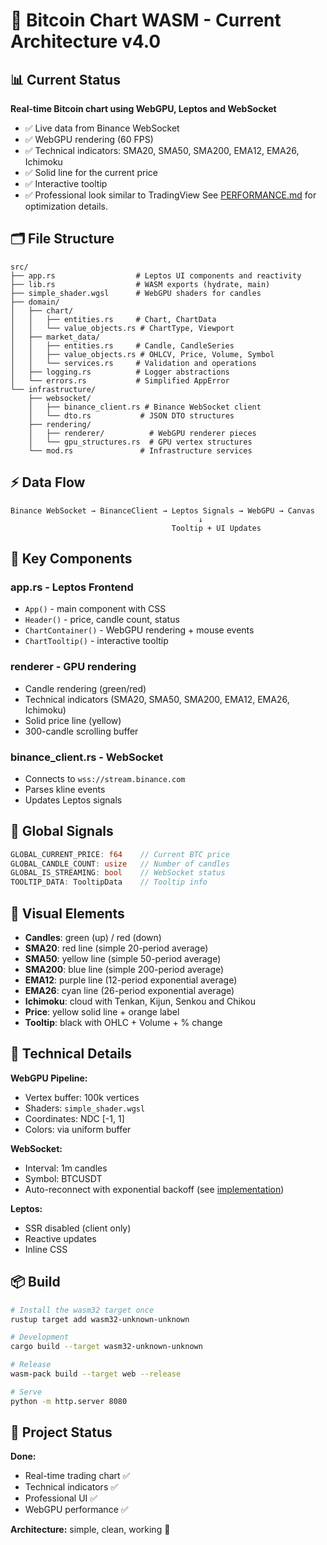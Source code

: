 # 🦀 Bitcoin Chart WASM - Current Architecture v4.0

## 📊 Current Status

**Real-time Bitcoin chart using WebGPU, Leptos and WebSocket**

- ✅ Live data from Binance WebSocket
- ✅ WebGPU rendering (60 FPS)
- ✅ Technical indicators: SMA20, SMA50, SMA200, EMA12, EMA26, Ichimoku
- ✅ Solid line for the current price
- ✅ Interactive tooltip
- ✅ Professional look similar to TradingView
See [PERFORMANCE.md](./PERFORMANCE.md) for optimization details.

## 🗂️ File Structure

```
src/
├── app.rs                  # Leptos UI components and reactivity
├── lib.rs                  # WASM exports (hydrate, main)
├── simple_shader.wgsl      # WebGPU shaders for candles
├── domain/
│   ├── chart/
│   │   ├── entities.rs     # Chart, ChartData
│   │   └── value_objects.rs # ChartType, Viewport
│   ├── market_data/
│   │   ├── entities.rs     # Candle, CandleSeries
│   │   ├── value_objects.rs # OHLCV, Price, Volume, Symbol
│   │   └── services.rs     # Validation and operations
│   ├── logging.rs          # Logger abstractions
│   └── errors.rs           # Simplified AppError
└── infrastructure/
    ├── websocket/
    │   ├── binance_client.rs # Binance WebSocket client
    │   └── dto.rs           # JSON DTO structures
    ├── rendering/
    │   ├── renderer/          # WebGPU renderer pieces
    │   └── gpu_structures.rs  # GPU vertex structures
    └── mod.rs               # Infrastructure services
```

## ⚡ Data Flow

```
Binance WebSocket → BinanceClient → Leptos Signals → WebGPU → Canvas
                                          ↓
                                    Tooltip + UI Updates
```

## 🧩 Key Components

### **app.rs - Leptos Frontend**
- `App()` - main component with CSS
- `Header()` - price, candle count, status
- `ChartContainer()` - WebGPU rendering + mouse events
- `ChartTooltip()` - interactive tooltip

### **renderer** - GPU rendering
- Candle rendering (green/red)
- Technical indicators (SMA20, SMA50, SMA200, EMA12, EMA26, Ichimoku)
- Solid price line (yellow)
- 300-candle scrolling buffer

### **binance_client.rs - WebSocket**
- Connects to `wss://stream.binance.com`
- Parses kline events
- Updates Leptos signals

## 📡 Global Signals

```rust
GLOBAL_CURRENT_PRICE: f64    // Current BTC price
GLOBAL_CANDLE_COUNT: usize   // Number of candles
GLOBAL_IS_STREAMING: bool    // WebSocket status
TOOLTIP_DATA: TooltipData    // Tooltip info
```

## 🎨 Visual Elements

- **Candles**: green (up) / red (down)
- **SMA20**: red line (simple 20-period average)
- **SMA50**: yellow line (simple 50-period average)
- **SMA200**: blue line (simple 200-period average)
- **EMA12**: purple line (12-period exponential average)
- **EMA26**: cyan line (26-period exponential average)
- **Ichimoku**: cloud with Tenkan, Kijun, Senkou and Chikou
- **Price**: yellow solid line + orange label
- **Tooltip**: black with OHLC + Volume + % change

## 🔧 Technical Details

**WebGPU Pipeline:**
- Vertex buffer: 100k vertices
- Shaders: `simple_shader.wgsl`
- Coordinates: NDC [-1, 1]
- Colors: via uniform buffer

**WebSocket:**
- Interval: 1m candles
- Symbol: BTCUSDT
- Auto-reconnect with exponential backoff (see [implementation](src/infrastructure/websocket/binance_client.rs#L146-L223))

**Leptos:**
- SSR disabled (client only)
- Reactive updates
- Inline CSS

## 📦 Build

```bash
# Install the wasm32 target once
rustup target add wasm32-unknown-unknown

# Development
cargo build --target wasm32-unknown-unknown

# Release
wasm-pack build --target web --release

# Serve
python -m http.server 8080
```

## 🎯 Project Status

**Done:**
- Real-time trading chart ✅
- Technical indicators ✅
- Professional UI ✅
- WebGPU performance ✅

**Architecture:** simple, clean, working 🚀
